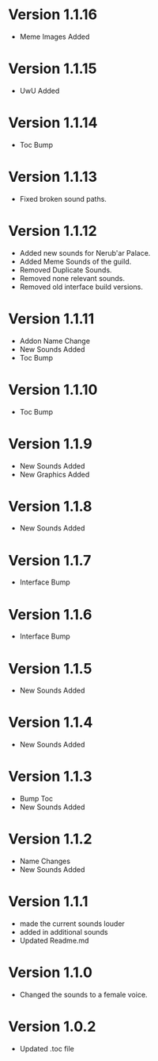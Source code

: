 # Version 1.1.16

- Meme Images Added

# Version 1.1.15

- UwU Added

# Version 1.1.14

- Toc Bump

# Version 1.1.13

- Fixed broken sound paths.

# Version 1.1.12

- Added new sounds for Nerub'ar Palace.
- Added Meme Sounds of the guild.
- Removed Duplicate Sounds.
- Removed none relevant sounds.
- Removed old interface build versions.

# Version 1.1.11

- Addon Name Change
- New Sounds Added
- Toc Bump

# Version 1.1.10

- Toc Bump

# Version 1.1.9

- New Sounds Added
- New Graphics Added

# Version 1.1.8

- New Sounds Added

# Version 1.1.7

- Interface Bump

# Version 1.1.6

- Interface Bump

# Version 1.1.5

- New Sounds Added

# Version 1.1.4

- New Sounds Added

# Version 1.1.3

- Bump Toc
- New Sounds Added

# Version 1.1.2

- Name Changes
- New Sounds Added

# Version 1.1.1

- made the current sounds louder
- added in additional sounds
- Updated Readme.md

# Version 1.1.0

- Changed the sounds to a female voice.

# Version 1.0.2

- Updated .toc file
